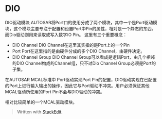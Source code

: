 # DIO
DIO驱动模块
AUTOSAR将Port口的使用分成了两个模块，其中一个是Port驱动模块，这个模块主要专注于配置和设置Port中Pin的属性，相对是一个静态的东西。而Dio驱动则用来读取或写入数字IO Pin。
这里有三个重要概念：
- DIO Channel
DIO Channel在这里其实指的是Port上的一个Pin
- Port
Port在这里指的是由硬件分成的多个DIO Channel，由硬件决定。
- DIO Channel Group
DIO Channel Group可以看成是逻辑Port，由几个相邻的DIO Channel构成的Channel组，只不过Dio Channel Group必须是Port的子集。

在AUTOSAR MCAL标准中
Port驱动实现Port Pin的配置，DIO驱动实现在已配置的Port上进行输入输出的操作，因此它与Port驱动不冲突。用户必须保证其他MCAL驱动所使用的Port Pin不会与DIO驱动的冲突。

相对比较简单的一个MCAL驱动模块。





> Written with [StackEdit](https://stackedit.io/).
<!--stackedit_data:
eyJoaXN0b3J5IjpbMzczNzM3MzMyLDExODcyODExODcsLTE0MD
gwMTA0MDQsLTExNzMzNDk3MjYsODI5MTA5MTRdfQ==
-->